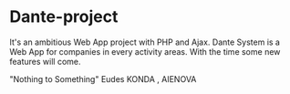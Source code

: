 # Dante-project

It's an ambitious Web App project with PHP and Ajax. Dante System is a Web App for companies in every activity areas. With the time some new features will come.

"Nothing to Something"
Eudes KONDA , AIENOVA
